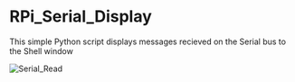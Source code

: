 # RPi_Serial_Display
 
This simple Python script displays messages recieved on the Serial bus to the Shell window

![Serial_Read](http://tsog-milsim.com/images/ARMACOM_RaspberryPi_sm.png)

